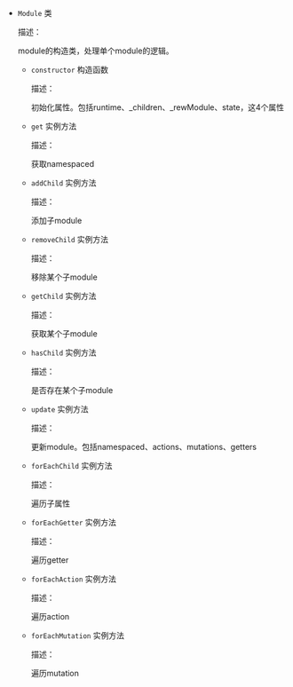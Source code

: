 * `Module` 类
  
  描述：

  module的构造类，处理单个module的逻辑。

  - `constructor` 构造函数

    描述：

    初始化属性。包括runtime、_children、_rewModule、state，这4个属性


  - `get` 实例方法

    描述：

    获取namespaced


  - `addChild` 实例方法

    描述：

    添加子module


  - `removeChild` 实例方法

    描述：

    移除某个子module


  - `getChild` 实例方法

    描述：

    获取某个子module


  - `hasChild` 实例方法

    描述：

    是否存在某个子module


  - `update` 实例方法

    描述：

    更新module。包括namespaced、actions、mutations、getters
    

  - `forEachChild` 实例方法

    描述：
    
    遍历子属性


  - `forEachGetter` 实例方法

    描述：

    遍历getter


  - `forEachAction` 实例方法

    描述：

    遍历action


  - `forEachMutation` 实例方法

    描述：

    遍历mutation
